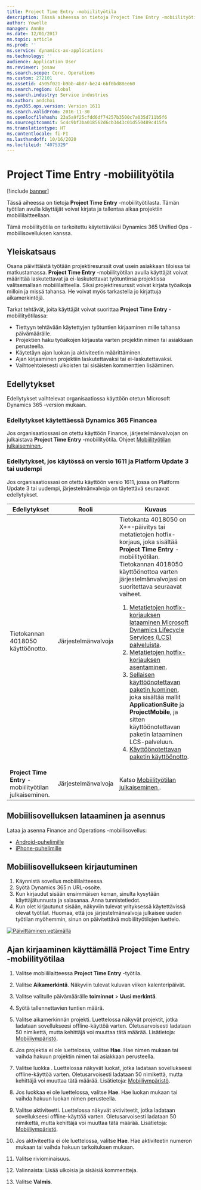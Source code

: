 ```yaml
---
title: Project Time Entry -mobiilityötila
description: Tässä aiheessa on tietoja Project Time Entry -mobiilityötilasta. Tämän työtilan avulla käyttäjät voivat kirjata ja tallentaa aikaa projektiin mobiililaitteellaan.
author: Yowelle
manager: AnnBe
ms.date: 12/01/2017
ms.topic: article
ms.prod: ''
ms.service: dynamics-ax-applications
ms.technology: ''
audience: Application User
ms.reviewer: josaw
ms.search.scope: Core, Operations
ms.custom: 272101
ms.assetid: 4505f021-b9bb-4b87-be24-6bf0bd88ee60
ms.search.region: Global
ms.search.industry: Service industries
ms.author: andchoi
ms.dyn365.ops.version: Version 1611
ms.search.validFrom: 2016-11-30
ms.openlocfilehash: 23a5a9f25cfdd6df74257b3500c7a035d711b5f6
ms.sourcegitcommit: 5c4c9bf3ba018562d6cb3443c01d550489c415fa
ms.translationtype: HT
ms.contentlocale: fi-FI
ms.lasthandoff: 10/16/2020
ms.locfileid: "4075329"
---
```

# <a name="project-time-entry-mobile-workspace"></a>Project Time Entry -mobiilityötila

[!include [banner](../includes/banner.md)]

Tässä aiheessa on tietoja **Project Time Entry** -mobiilityötilasta. Tämän työtilan avulla käyttäjät voivat kirjata ja tallentaa aikaa projektiin mobiililaitteellaan.

Tämä mobiilityötila on tarkoitettu käytettäväksi Dynamics 365 Unified Ops -mobiilisovelluksen kanssa. 

## <a name="overview"></a>Yleiskatsaus
Osana päivittäistä työtään projektiresurssit ovat usein asiakkaan tiloissa tai matkustamassa. **Project Time Entry** -mobiilityötilan avulla käyttäjät voivat määrittää laskutettavat ja ei-laskutettavat työtuntinsa projektissa valitsemallaan mobiililaitteella. Siksi projektiresurssit voivat kirjata työaikoja milloin ja missä tahansa. He voivat myös tarkastella jo kirjattuja aikamerkintöjä. 

Tarkat tehtävät, joita käyttäjät voivat suorittaa **Project Time Entry** -mobiilityötilassa:

-   Tiettyyn tehtävään käytettyjen työtuntien kirjaaminen mille tahansa päivämäärälle.
-   Projektien haku työaikojen kirjausta varten projektin nimen tai asiakkaan perusteella.
-   Käytetäyn ajan luokan ja aktiviteetin määrittäminen.
-   Ajan kirjaaminen projektiin laskutettavaksi tai ei-laskutettavaksi.
-   Vaihtoehtoiesesti ulkoisten tai sisäisten kommenttien lisääminen.

## <a name="prerequisites"></a>Edellytykset
Edellytykset vaihtelevat organisaatiossa käyttöön otetun Microsoft Dynamics 365 -version mukaan.

### <a name="prerequisites-if-you-use-dynamics-365-finance"></a>Edellytykset käytettäessä Dynamics 365 Financea
Jos organisaatiossasi on otettu käyttöön Finance, järjestelmänvalvojan on julkaistava **Project Time Entry** -mobiilityötila. Ohjeet [Mobiilityötilan julkaiseminen ](https://docs.microsoft.com/dynamics365/fin-ops-core/dev-itpro/mobile-apps/publish-mobile-workspace).

### <a name="prerequisites-if-you-use-version-1611-with-platform-update-3-or-later"></a>Edellytykset, jos käytössä on versio 1611 ja Platform Update 3 tai uudempi
Jos organisaatiossasi on otettu käyttöön versio 1611, jossa on Platform Update 3 tai uudempi, järjestelmänvalvoja on täytettävä seuraavat edellytykset. 

<table>
<thead>
<tr class="header">
<th>Edellytykset</th>
<th>Rooli</th>
<th>Kuvaus</th>
</tr>
</thead>
<tbody>
<tr class="odd">

<td>Tietokannan 4018050 käyttöönotto.</td>
<td>Järjestelmänvalvoja</td>
<td>Tietokanta 4018050 on X++-päivitys tai metatietojen hotfix-korjaus, joka sisältää <strong>Project Time Entry</strong> -mobiilityötilan. Tietokannan 4018050 käyttöönottoa varten järjestelmänvalvojasi on suoritettava seuraavat vaiheet.
<ol>
<li><a href="https://docs.microsoft.com/dynamics365/fin-ops-core/dev-itpro/migration-upgrade/download-hotfix-lcs">Metatietojen hotfix-korjauksen lataaminen Microsoft Dynamics Lifecycle Services (LCS) palveluista</a>.</li>
<li><a href="https://docs.microsoft.com/dynamics365/fin-ops-core/dev-itpro/migration-upgrade/install-metadata-hotfix-package">Metatietojen hotfix-korjauksen asentaminen</a>.</li>
<li><a href="https://docs.microsoft.com/dynamics365/fin-ops-core/dev-itpro/deployment/create-apply-deployable-package">Sellaisen käyttöönotettavan paketin luominen</a>, joka sisältää mallit <strong>ApplicationSuite</strong> ja <strong>ProjectMobile</strong>, ja sitten käyttöönotettavan paketin lataaminen LCS-palveluun.</li>
<li><a href="https://docs.microsoft.com/dynamics365/fin-ops-core/dev-itpro/deployment/apply-deployable-package-system">Käyttöönotettavan paketin käyttöönotto</a>.</li>

</ol></td>
</tr>
<tr class="even">
<td><strong>Project Time Entry</strong> -mobiilityötilan julkaiseminen.</td>
<td>Järjestelmänvalvoja</td>
<td>Katso <a href="https://docs.microsoft.com/dynamics365/fin-ops-core/dev-itpro/mobile-apps/publish-mobile-workspace">Mobiilityötilan julkaiseminen </a>.</td>
</tr>
</tbody>
</table>

## <a name="download-and-install-the-mobile-app"></a>Mobiilisovelluksen lataaminen ja asennus

Lataa ja asenna Finance and Operations -mobiilisovellus:

-   [Android-puhelimille](https://go.microsoft.com/fwlink/?linkid=850662)
-   [iPhone-puhelimille](https://go.microsoft.com/fwlink/?linkid=850663)

## <a name="sign-in-to-the-mobile-app"></a>Mobiilisovellukseen kirjautuminen
1.  Käynnistä sovellus mobiililaitteessa.
2.  Syötä Dynamics 365:n URL-osoite.
3.  Kun kirjaudut sisään ensimmäisen kerran, sinulta kysytään käyttäjätunnusta ja salasanaa. Anna tunnistetiedot.
4.  Kun olet kirjautunut sisään, näkyviin tulevat yrityksessä käytettävissä olevat työtilat. Huomaa, että jos järjestelmänvalvoja julkaisee uuden työtilan myöhemmin, sinun on päivitettävä mobiilityötilojen luettelo.

[![Päivittäminen vetämällä](./media/pull-to-refresh-list-of-workspaces-183x300.png)](./media/pull-to-refresh-list-of-workspaces.png)

## <a name="enter-time-by-using-the-project-time-entry-mobile-workspace"></a>Ajan kirjaaminen käyttämällä Project Time Entry -mobiilityötilaa
1.  Valitse mobiililaitteessa **Project Time Entry** -työtila.
2.  Valitse **Aikamerkintä**. Näkyviin tulevat kuluvan viikon kalenteripäivät.
3.  Valitse valitulle päivämäärälle **toiminnot** &gt; **Uusi merkintä**.
4.  Syötä tallennettavien tuntien määrä.
5.  Valitse aikamerkinnän projekti. Luettelossa näkyvät projektit, jotka ladataan sovellukseesi offline-käyttöä varten. Oletusarvoisesti ladataan 50 nimikettä, mutta kehittäjä voi muuttaa tätä määrää. Lisätietoja: [Mobiiliympäristö](https://docs.microsoft.com/dynamics365/fin-ops-core/dev-itpro/mobile-apps/mobile-app-home-page).
6.  Jos projektia ei ole luettelossa, valitse **Hae**. Hae nimen mukaan tai vaihda hakuun projektin nimen tai asiakkaan perusteella.
7.  Valitse luokka . Luettelossa näkyvät luokat, jotka ladataan sovellukseesi offline-käyttöä varten. Oletusarvoisesti ladataan 50 nimikettä, mutta kehittäjä voi muuttaa tätä määrää. Lisätietoja: [Mobiiliympäristö](https://docs.microsoft.com/dynamics365/fin-ops-core/dev-itpro/mobile-apps/mobile-app-home-page).
8.  Jos luokkaa ei ole luettelossa, valitse **Hae**. Hae luokan mukaan tai vaihda hakuun luokan nimen perusteella.
9.  Valitse aktiviteetti. Luettelossa näkyvät aktiviteetit, jotka ladataan sovellukseesi offline-käyttöä varten. Oletusarvoisesti ladataan 50 nimikettä, mutta kehittäjä voi muuttaa tätä määrää. Lisätietoja: [Mobiiliympäristö](https://docs.microsoft.com/dynamics365/fin-ops-core/dev-itpro/mobile-apps/mobile-app-home-page).
10. Jos aktiviteettia ei ole luettelossa, valitse **Hae**. Hae aktiviteetin numeron mukaan tai vaihda hakuun tarkoituksen mukaan.

11. Valitse riviominaisuus.
12. Valinnaista: Lisää ulkoisia ja sisäisiä kommentteja.
13. Valitse **Valmis**.

